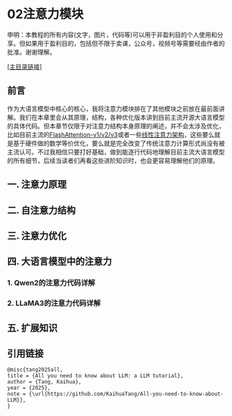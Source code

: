 # 02注意力模块

申明：本教程的所有内容(文字，图片，代码等)可以用于非盈利目的个人使用和分享。但如果用于盈利目的，包括但不限于卖课，公众号，视频号等需要经由作者的批准。谢谢理解。

[\[主目录链接\]](https://github.com/KaihuaTang/All-you-need-to-know-about-LLM)

## 前言
作为大语言模型中核心的核心，我将注意力模块排在了其他模块之前放在最前面讲解。我们在本章里会从其原理，结构，各种优化版本讲到目前主流开源大语言模型的具体代码。但本章节仅限于对注意力结构本身原理的阐述，并不会太涉及优化，比如目前主流的[FlashAttention-v1/v2/v3](https://github.com/Dao-AILab/flash-attention)或者一些[线性注意力架构](https://arxiv.org/abs/2401.04658)，这些要么就是基于硬件做的数学等价优化，要么就是完全改变了传统注意力计算形式尚没有被主流认可。不过我相信只要打好基础，做到能逐行代码地理解目前主流大语言模型的所有细节，后续当读者们再看这些进阶知识时，也会更容易理解他们的原理。

## 一. 注意力原理

## 二. 自注意力结构

## 三. 注意力优化

## 四. 大语言模型中的注意力

### 1. Qwen2的注意力代码详解

### 2. LLaMA3的注意力代码详解

## 五. 扩展知识

## 引用链接

```
@misc{tang2025all,
title = {All you need to know about LLM: a LLM tutorial},
author = {Tang, Kaihua},
year = {2025},
note = {\url{https://github.com/KaihuaTang/All-you-need-to-know-about-LLM}},
}
```